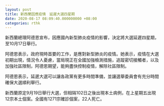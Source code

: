 ```yaml
---
layout: post
title: 新西蘭因應疫情　延遲大選四星期
date: 2020-08-17 08:09:40.000000000 +08:00
categories: rthk
---
```


新西蘭總理阿德恩宣布，因應國內新型肺炎疫情的影響，決定將大選延遲四星期，至10月17日舉行。

阿德恩表示，政府現時首要的工作，是應對新型肺炎的疫情。她表示，疫情在大選初期出現，情況令人憂慮，當局現正在全國加強檢測措施，追蹤密切接觸者，以及加強社區限制，阿德恩期望，能夠盡快控制疫情，解除社區限制。

阿德恩表示，延遲大選可以讓各政黨有更多時間準備，並讓選舉委員會有充分時間確保大選順利舉行。

新西蘭原定9月19日舉行大選，但相隔102日之後出現本土病例，在上星期五出現12宗本土個案。全國有1271宗確診個案，22人死亡。
